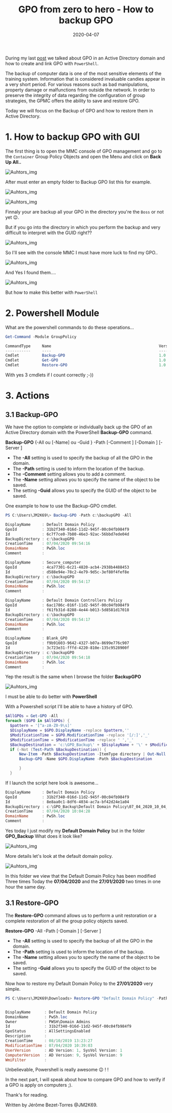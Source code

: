 ﻿---
layout: single
title: "GPO from zero to hero - How to backup GPO"
date: 2020-04-07
published : True
tags: 
  - Powershell
  - Backup
categories:
  - Powershell
  - 'Active Directory'
published: true
comments: true
author_profile: true
header:
  teaserlogo:
  teaser: ''
  image: img/headers/Code01_1920x500.jpg
  caption:
gallery:

  - image_path: ''
    url: ''
    title: ''
toc: true
toc_sticky: true
toc_label: "Table of content"
---


During my last [post](https://jm2k69.github.io/2020-02-07-GPO-from-zero-to-hero-GPO-and-PowerShell/) we talked about GPO in an Active Directory domain and how to create and link GPO with `PowerShell`.

The backup of computer data is one of the most sensitive elements of the training system. Information that is considered invaluable candies appear in a very short period. For various reasons such as bad manipulations, property damage or malfunctions from outside the network.
In order to preserve the integrity of data regarding the configuration of group strategies, the GPMC offers the ability to save and restore GPO.

Today we will focus on the Backup of GPO and how to restore them in Active Directory.

# 1. How to backup GPO with GUI

The first thing is to open the MMC console of GPO management and go to the `Container` Group Policy Objects and open the Menu and click on **Back Up All..**

![Auhtors_img](/img/GPOBack1.PNG)

After must enter an empty folder to Backup GPO list this for example.

![Auhtors_img](/img/GPOBack2.PNG)

![Auhtors_img](/img/GPOBack3.PNG)

Finnaly your are backup all your GPO in the directory you're the `Boss` or not yet 😉.

But if you go into the directory in which you perform the backup and very difficult to interpret with the GUID right??

![Auhtors_img](/img/GPOBack4.PNG)

So I'll see with the console MMC I must have more luck to find my GPO..

![Auhtors_img](/img/GPOBack5.PNG)

And Yes I found them....

![Auhtors_img](/img/GPOBack6.PNG)

But how to make this better with `PowerShell`

# 2. Powershell Module

What are the powershell commands to do these operations...

```powershell
Get-Command -Module GroupPolicy

CommandType     Name                                               Version    Source
-----------     ----                                               -------    ------
Cmdlet          Backup-GPO                                         1.0.0.0    GroupPolicy
Cmdlet          Get-GPO                                            1.0.0.0    GroupPolicy
Cmdlet          Restore-GPO                                        1.0.0.0    GroupPolicy
```
With yes 3 cmdlets if I count correctly ;-))

# 3. Actions

## 3.1 Backup-GPO

We have the option to complete or individually back up the GPO of an Active Directory domain with the PowerShell **Backup-GPO** command.

**Backup-GPO** {-All ou [-Name] <string> ou -Guid <Guid>} -Path <string> [-Comment <string>] [-Domain <string>] [-Server <string>]

* The **-All** setting is used to specify the backup of all the GPO in the domain.
* The **-Path** setting is used to inform the location of the backup.
* The **-Comment** setting allows you to add a comment.
* The **-Name** setting allows you to specify the name of the object to be saved.
* The setting **-Guid** allows you to specify the GUID of the object to be saved.

One example to how to use the Backup-GPO cmdlet.

```powershell
PS C:\Users\JM2K69\> Backup-GPO -Path c:\backupGPO -All

DisplayName     : Default Domain Policy
GpoId           : 31b2f340-016d-11d2-945f-00c04fb984f9
Id              : 6c7f7ce0-7b80-46e3-92ac-56bbd7ede04d
BackupDirectory : c:\backupGPO
CreationTime    : 07/04/2020 09:54:16
DomainName      : PwSh.loc
Comment         :

DisplayName     : Secure_computer
GpoId           : 4ca77301-6c21-4820-acb4-2938b4488453
Id              : d588e94e-78c2-4e79-9d5c-3ef80f4fef8e
BackupDirectory : c:\backupGPO
CreationTime    : 07/04/2020 09:54:17
DomainName      : PwSh.loc
Comment         :

DisplayName     : Default Domain Controllers Policy
GpoId           : 6ac1786c-016f-11d2-945f-00c04fb984f9
Id              : f61fb31d-8288-4e44-b013-5d8581d17018
BackupDirectory : c:\backupGPO
CreationTime    : 07/04/2020 09:54:17
DomainName      : PwSh.loc
Comment         :

DisplayName     : Blank_GPO
GpoId           : f9b91603-9642-4327-b07a-8699e776c907
Id              : 3c723e31-fffd-4220-810e-135c9528900f
BackupDirectory : c:\backupGPO
CreationTime    : 07/04/2020 09:54:18
DomainName      : PwSh.loc
Comment         :
```
Yep the result is the same when I browse the folder **BackupGPO**

![Auhtors_img](/img/GPOBack7.PNG)

I must be able to do better with **PowerShell**

With a Powershell script I'll be able to have a history of GPO.

```powershell
$AllGPOs = Get-GPO -All
foreach ($GPO in $AllGPOs) {
  $pattern = '[^a-zA-Z0-9\s]'
  $DisplayName = $GPO.DisplayName -replace $pattern,''
  $ModificationTime = $GPO.ModificationTime -replace '[/:]','_'
  $ModificationTime = $ModificationTime -replace ' ','_'
  $BackupDestination = 'c:\GPO_Backup\' + $DisplayName + '\' + $ModificationTime + '\'
  if (-Not (Test-Path $BackupDestination)) {
      New-Item -Path $BackupDestination -ItemType directory | Out-Null
      Backup-GPO -Name $GPO.DisplayName -Path $BackupDestination

      }
  }
```
If I launch the script here look is awesome...

```powershell
DisplayName     : Default Domain Policy
GpoId           : 31b2f340-016d-11d2-945f-00c04fb984f9
Id              : 8e8aa0c1-8df6-4034-ac7a-bf42d24e1a04
BackupDirectory : c:\GPO_Backup\Default Domain Policy\07_04_2020_10_04_10\
CreationTime    : 07/04/2020 10:04:28
DomainName      : PwSh.loc
Comment         :
```
Yes today I just modify my **Default Domain Policy** but in the folder **GPO_Backup** What does it look like?

![Auhtors_img](/img/GPOBack8.PNG)

More details let's look at the default domain policy.

![Auhtors_img](/img/GPOBack8b.png)

In this folder we view that the Default Domain Policy has been modified Three times Today the **07/04/2020** and the **27/01/2020** two times in one hour the same day.

## 3.1 Restore-GPO

The **Restore-GPO** command allows us to perform a unit restoration or a complete restoration of all the group policy objects saved.

**Restore-GPO** -All -Path <string> [-Domain <string>] [-Server <string>] 

* The **-All** setting is used to specify the backup of all the GPO in the domain.
* The **-Path** setting is used to inform the location of the backup.
* The **-Name** setting allows you to specify the name of the object to be saved.
* The setting **-Guid** allows you to specify the GUID of the object to be saved.

Now how to restore my Default Domain Policy to the **27/01/2020** very simple.

```powershell
PS C:\Users\JM2K69\Downloads> Restore-GPO "Default Domain Policy" -Path 'C:\GPO_Backup\Default Domain Policy\27_01_2020_15_36_26\'


DisplayName      : Default Domain Policy
DomainName       : PwSh.loc
Owner            : PWSH\Domain Admins
Id               : 31b2f340-016d-11d2-945f-00c04fb984f9
GpoStatus        : AllSettingsEnabled
Description      :
CreationTime     : 08/10/2019 13:23:27
ModificationTime : 07/04/2020 10:39:03
UserVersion      : AD Version: 1, SysVol Version: 1
ComputerVersion  : AD Version: 9, SysVol Version: 9
WmiFilter        :

```
Unbelievable, Powershell is really awesome 😉 ! !

In the next part, I will speak about how to compare GPO and how to verify if a GPO is apply on computers ;).

Thank's for reading.

Written by Jérôme Bezet-Torres @JM2K69.
